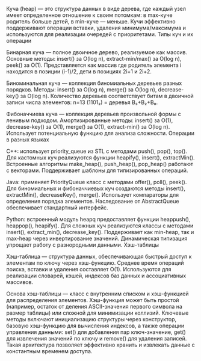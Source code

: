 Куча (heap) — это структура данных в виде дерева, где каждый узел имеет определенное отношение к своим потомкам: в max-куче родитель больше детей, в min-куче — меньше. Кучи эффективно поддерживают операции вставки, удаления минимума/максимума и используются для реализации очередей с приоритетами.
Типы куч и их операции

Бинарная куча — полное двоичное дерево, реализуемое как массив. Основные методы: insert() за O(log n), extract-min/max() за O(log n), peek() за O(1). Представляется как массив где родитель элемента i находится в позиции (i-1)/2, дети в позициях 2i+1 и 2i+2.

Биноминальная куча — коллекция биномиальных деревьев разных порядков. Методы: insert() за O(log n), merge() за O(log n), decrease-key() за O(log n). Количество деревьев соответствует битам в двоичной записи числа элементов: n=13 (1101₂) = деревья B₃+B₂+B₀.

Фибоначчиева куча — коллекция деревьев произвольной формы с ленивым подходом. Амортизированные методы: insert() за O(1), decrease-key() за O(1), merge() за O(1), extract-min() за O(log n). Использует потенциальную функцию для анализа сложности.
Операции в разных языках

C++: использует priority_queue из STL с методами push(), pop(), top(). Для кастомных куч реализуются функции heapify(), insert(), extractMin(). Встроенные алгоритмы make_heap(), push_heap(), pop_heap() работают с векторами. Поддерживает шаблоны для типизированных операций.

Java: применяет PriorityQueue класс с методами offer(), poll(), peek(). Для биномиальных и фибоначчиевых куч создаются методы insert(), extractMin(), decreaseKey(), merge(). Использует компараторы для определения порядка элементов. Наследование от AbstractQueue обеспечивает стандартный интерфейс.

Python: встроенный модуль heapq предоставляет функции heappush(), heappop(), heapify(). Для сложных куч реализуются классы с методами insert(), extract_min(), decrease_key(). Поддерживает как min-heap, так и max-heap через инвертирование значений. Динамическая типизация упрощает работу с разнородными данными.
Хэш-таблицы

Хэш-таблица — структура данных, обеспечивающая быстрый доступ к элементам по ключу через хэш-функцию. Среднее время операций поиска, вставки и удаления составляет O(1). Используются для реализации словарей, кэшей, индексов баз данных и ассоциативных массивов.

Основа хэш-таблицы — класс с внутренним списком и хэш-функцией для распределения элементов. Хэш-функция может быть простой (например, остаток от деления ASCII-значения первого символа на размер таблицы) или сложной для минимизации коллизий. Ключевые методы включают инициализацию структуры через конструктор, базовую хэш-функцию для вычисления индексов, а также операции управления данными: set() для добавления пар ключ-значение, get() для извлечения значений по ключу и remove() для удаления записей. Такая архитектура позволяет эффективно хранить и извлекать данные с константным временем доступа.
